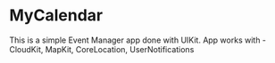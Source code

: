 # MyCalendar
This is a simple Event Manager app done with UIKit.
App works with - CloudKit, MapKit, CoreLocation, UserNotifications
